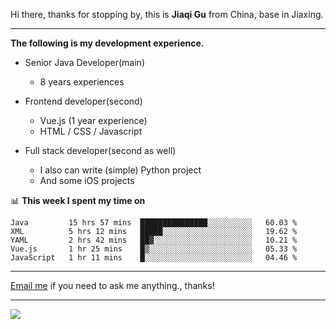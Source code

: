 Hi there, thanks for stopping by, this is **Jiaqi Gu** from China, base in Jiaxing.

---

**The following is my development experience.**

- Senior Java Developer(main)
  - 8 years experiences

- Frontend developer(second)
  - Vue.js (1 year experience)
  - HTML / CSS / Javascript
  
- Full stack developer(second as well)
  - I also can write (simple) Python project
  - And some iOS projects

📊 **This week I spent my time on**
<!--START_SECTION:waka-->
```text
Java         15 hrs 57 mins  ███████████████░░░░░░░░░░   60.03 % 
XML          5 hrs 12 mins   █████░░░░░░░░░░░░░░░░░░░░   19.62 % 
YAML         2 hrs 42 mins   ██▓░░░░░░░░░░░░░░░░░░░░░░   10.21 % 
Vue.js       1 hr 25 mins    █▒░░░░░░░░░░░░░░░░░░░░░░░   05.33 % 
JavaScript   1 hr 11 mins    █░░░░░░░░░░░░░░░░░░░░░░░░   04.46 % 
```
<!--END_SECTION:waka-->

---

[Email me](mailto:droidqw@gmail.com?subject=Hiring_from_GitHub) if you need to ask me anything., thanks!

---

![]( https://visitor-badge.glitch.me/badge?page_id=githubgujiaqi)

